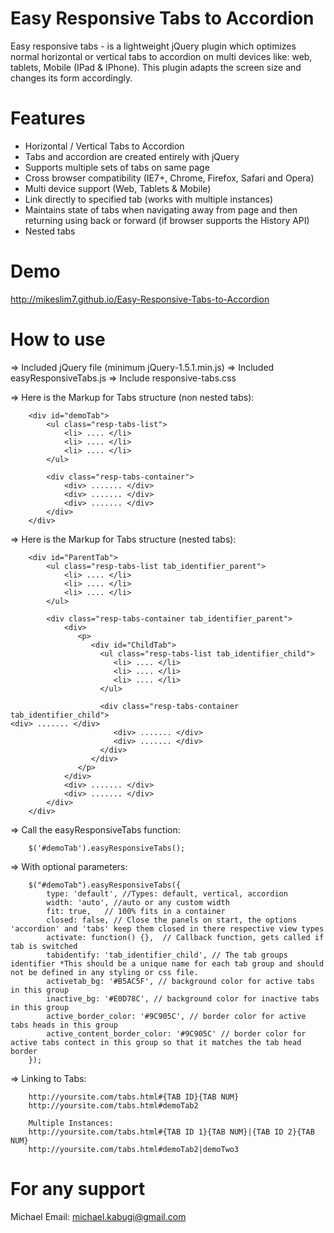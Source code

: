 Easy Responsive Tabs to Accordion
=================================

Easy responsive tabs - is a lightweight jQuery plugin which optimizes normal horizontal or vertical tabs to accordion on multi devices like: web, tablets, Mobile (IPad &amp; IPhone). This plugin adapts the screen size and changes its form accordingly.


Features
=========

+ Horizontal / Vertical Tabs to Accordion
+ Tabs and accordion are created entirely with jQuery
+ Supports multiple sets of tabs on same page
+ Cross browser compatibility (IE7+, Chrome, Firefox, Safari and Opera)
+ Multi device support (Web, Tablets & Mobile)
+ Link directly to specified tab (works with multiple instances)
+ Maintains state of tabs when navigating away from page and then returning using back or forward (if browser supports the History API)
+ Nested tabs

Demo
====

http://mikeslim7.github.io/Easy-Responsive-Tabs-to-Accordion


How to use
==========

=> Included jQuery file (minimum jQuery-1.5.1.min.js)
=> Included easyResponsiveTabs.js
=> Include responsive-tabs.css

=> Here is the Markup for Tabs structure (non nested tabs):

        <div id="demoTab">          
            <ul class="resp-tabs-list">
                <li> .... </li>
                <li> .... </li>
                <li> .... </li>
            </ul> 

            <div class="resp-tabs-container">                                                        
                <div> ....... </div>
                <div> ....... </div>
                <div> ....... </div>
            </div>
        </div>    
        
=> Here is the Markup for Tabs structure (nested tabs):

        <div id="ParentTab">          
            <ul class="resp-tabs-list tab_identifier_parent">
                <li> .... </li>
                <li> .... </li>
                <li> .... </li>
            </ul> 

            <div class="resp-tabs-container tab_identifier_parent">                                                     
                <div>
                   <p> 
                      <div id="ChildTab">          
                        <ul class="resp-tabs-list tab_identifier_child">
                           <li> .... </li>
                           <li> .... </li>
                           <li> .... </li>
                        </ul> 

                        <div class="resp-tabs-container tab_identifier_child">                                                                     <div> ....... </div>
                           <div> ....... </div>
                           <div> ....... </div>
                        </div>
                      </div>    
                   </p>
                </div>
                <div> ....... </div>
                <div> ....... </div>
            </div>
        </div>    
        
=> Call the easyResponsiveTabs function:

        $('#demoTab').easyResponsiveTabs();
        
=> With optional parameters:

        $("#demoTab").easyResponsiveTabs({
            type: 'default', //Types: default, vertical, accordion           
            width: 'auto', //auto or any custom width
            fit: true,   // 100% fits in a container
            closed: false, // Close the panels on start, the options 'accordion' and 'tabs' keep them closed in there respective view types
            activate: function() {},  // Callback function, gets called if tab is switched
            tabidentify: 'tab_identifier_child', // The tab groups identifier *This should be a unique name for each tab group and should not be defined in any styling or css file.
            activetab_bg: '#B5AC5F', // background color for active tabs in this group
            inactive_bg: '#E0D78C', // background color for inactive tabs in this group
            active_border_color: '#9C905C', // border color for active tabs heads in this group
            active_content_border_color: '#9C905C' // border color for active tabs contect in this group so that it matches the tab head border
        });

=> Linking to Tabs:
        
        http://yoursite.com/tabs.html#{TAB ID}{TAB NUM}
        http://yoursite.com/tabs.html#demoTab2
        
        Multiple Instances:
        http://yoursite.com/tabs.html#{TAB ID 1}{TAB NUM}|{TAB ID 2}{TAB NUM}
        http://yoursite.com/tabs.html#demoTab2|demoTwo3

For any support
===============
Michael 
Email: michael.kabugi@gmail.com
